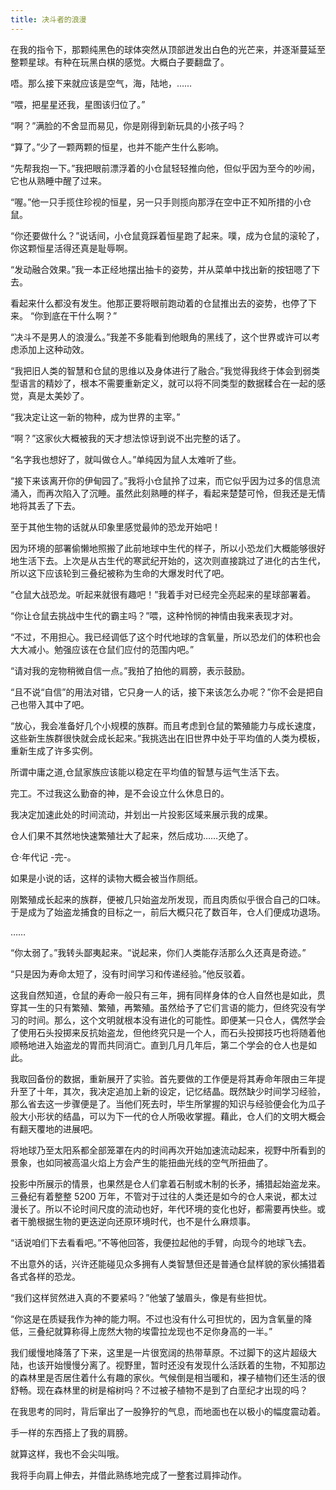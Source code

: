 ```yaml
---
title: 决斗者的浪漫
---
```


在我的指令下，那颗纯黑色的球体突然从顶部迸发出白色的光芒来，并逐渐蔓延至整颗星球。有种在玩黑白棋的感觉。大概白子要翻盘了。

唔。那么接下来就应该是空气，海，陆地，……

“喂，把星星还我，星图该归位了。”

“啊？”满脸的不舍显而易见，你是刚得到新玩具的小孩子吗？

“算了。”少了一颗两颗的恒星，也并不能产生什么影响。

“先帮我抱一下。”我把眼前漂浮着的小仓鼠轻轻推向他，但似乎因为至今的吵闹，它也从熟睡中醒了过来。

“喔。”他一只手揽住珍视的恒星，另一只手则揽向那浮在空中正不知所措的小仓鼠。

“你还要做什么？”说话间，小仓鼠竟踩着恒星跑了起来。噗，成为仓鼠的滚轮了，你这颗恒星活得还真是耻辱啊。

“发动融合效果。”我一本正经地摆出抽卡的姿势，并从菜单中找出新的按钮嗯了下去。

看起来什么都没有发生。他那正要将眼前跑动着的仓鼠推出去的姿势，也停了下来。
“你到底在干什么啊？”

“决斗不是男人的浪漫么。”我差不多能看到他眼角的黑线了，这个世界或许可以考虑添加上这种动效。

“我把旧人类的智慧和仓鼠的思维以及身体进行了融合。”我觉得我终于体会到弱类型语言的精妙了，根本不需要重新定义，就可以将不同类型的数据糅合在一起的感觉，真是太美妙了。

“我决定让这一新的物种，成为世界的主宰。”

“啊？”这家伙大概被我的天才想法惊讶到说不出完整的话了。

“名字我也想好了，就叫做仓人。”单纯因为鼠人太难听了些。

“接下来该离开你的伊甸园了。”我将小仓鼠拎了过来，而它似乎因为过多的信息流涌入，而再次陷入了沉睡。虽然此刻熟睡的样子，看起来楚楚可怜，但我还是无情地将其丢了下去。

至于其他生物的话就从印象里感觉最帅的恐龙开始吧！

因为环境的部署偷懒地照搬了此前地球中生代的样子，所以小恐龙们大概能够很好地生活下去。上次是从古生代的寒武纪开始的，这次则直接跳过了进化的古生代，所以这下应该轮到三叠纪被称为生命的大爆发时代了吧。

“仓鼠大战恐龙。听起来就很有趣吧！”我着手对已经完全亮起来的星球部署着。

“你让仓鼠去挑战中生代的霸主吗？”喂，这种怜悯的神情由我来表现才对。

“不过，不用担心。我已经调低了这个时代地球的含氧量，所以恐龙们的体积也会大大减小。勉强应该在仓鼠们应付的范围内吧。”

“请对我的宠物稍微自信一点。”我拍了拍他的肩膀，表示鼓励。

“且不说“自信”的用法对错，它只身一人的话，接下来该怎么办呢？”你不会是把自己也带入其中了吧。

“放心，我会准备好几个小规模的族群。而且考虑到仓鼠的繁殖能力与成长速度，这些新生族群很快就会成长起来。”我挑选出在旧世界中处于平均值的人类为模板，重新生成了许多实例。

所谓中庸之道,仓鼠家族应该能以稳定在平均值的智慧与运气生活下去。

完工。不过我这么勤奋的神，是不会设立什么休息日的。

我决定加速此处的时间流动，并划出一片投影区域来展示我的成果。

仓人们果不其然地快速繁殖壮大了起来，然后成功……灭绝了。

仓·年代记 -完-。

如果是小说的话，这样的读物大概会被当作厕纸。

刚繁殖成长起来的族群，便被几只始盗龙所发现，而且肉质似乎很合自己的口味。于是成为了始盗龙捕食的目标之一，前后大概只花了数百年，仓人们便成功退场。

……

“你太弱了。”我转头鄙夷起来。“说起来，你们人类能存活那么久还真是奇迹。”

“只是因为寿命太短了，没有时间学习和传递经验。”他反驳着。

这我自然知道，仓鼠的寿命一般只有三年，拥有同样身体的仓人自然也是如此，贯穿其一生的只有繁殖、繁殖，再繁殖。虽然给予了它们言语的能力，但终究没有学习的时间。那么，这个文明就根本没有进化的可能性。即便某一只仓人，偶然学会了使用石头投掷来反抗始盗龙，但他终究只是一个人，而石头投掷技巧也将随着他顺畅地进入始盗龙的胃而共同消亡。直到几月几年后，第二个学会的仓人也是如此。

我取回备份的数据，重新展开了实验。首先要做的工作便是将其寿命年限由三年提升至了十年，其次，我决定追加上新的设定，记忆结晶。既然缺少时间学习经验，那么省去这一步骤便是了。当他们死去时，毕生所掌握的知识与经验便会化为瓜子般大小形状的结晶，可以为下一代的仓人所吸收掌握。藉此，仓人们的文明大概会有翻天覆地的进展吧。

将地球乃至太阳系都全部笼罩在内的时间再次开始加速流动起来，视野中所看到的景象，也如同被高温火焰上方会产生的能扭曲光线的空气所扭曲了。

投影中所展示的情景，也果然是仓人们拿着石制或木制的长矛，捕猎起始盗龙来。三叠纪有着整整 5200 万年，不管对于过往的人类还是如今的仓人来说，都太过漫长了。所以不论时间尺度的流动也好，年代环境的变化也好，都需要再快些。或者干脆根据生物的更迭逆向还原环境时代，也不是什么麻烦事。

“话说咱们下去看看吧。”不等他回答，我便拉起他的手臂，向现今的地球飞去。

不出意外的话，兴许还能碰见众多拥有人类智慧但还是普通仓鼠样貌的家伙捕猎着各式各样的恐龙。

“我们这样贸然进入真的不要紧吗？”他皱了皱眉头，像是有些担忧。

“你这是在质疑我作为神的能力啊。不过也没有什么可担忧的，因为含氧量的降低，三叠纪就算称得上庞然大物的埃雷拉龙现也不足你身高的一半。”

我们缓慢地降落了下来，这里是一片很宽阔的热带草原。不过脚下的这片超级大陆，也该开始慢慢分离了。视野里，暂时还没有发现什么活跃着的生物，不知那边的森林里是否居住着什么有趣的家伙。气候倒是相当暖和，裸子植物们还生活的很舒畅。现在森林里的树是榕树吗？不过被子植物不是到了白垩纪才出现的吗？

在我思考的同时，背后窜出了一股狰狞的气息，而地面也在以极小的幅度震动着。

手一样的东西搭上了我的肩膀。

就算这样，我也不会尖叫哦。

我将手向肩上伸去，并借此熟练地完成了一整套过肩摔动作。

